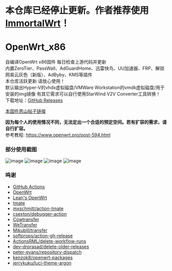 # 本仓库已经停止更新。作者推荐使用[ImmortalWrt](https://github.com/immortalwrt/immortalwrt)！

# OpenWrt_x86
自编译OpenWrt x86固件 每日检查上游代码并更新  
内置ZeroTier、PassWall、AdGuardHome、迅雷快鸟、UU加速器、FRP、解锁网易云灰色（新版）、AdByby、KMS等插件  
本仓库活跃更新 请放心使用！  
默认输出Hyper-V的vhdx虚拟磁盘/VMWare Workstation的vmdk虚拟磁盘/用于安装的img镜像 
有其它需求可以自行使用StarWind V2V Converter工具转换！  
下载地址：[GitHub Releases](https://github.com/jiajiaxd/openwrt_x86/releases)  

[本固件恩山帖子链接](https://www.right.com.cn/forum/thread-5430278-1-1.html)  

**因为每个人的使用情况不同，无法定出一个合适的预定空间。若有扩容的需求，请自行扩容。**  
参考教程: https://www.openwrt.pro/post-594.html  

### 部分使用截图
![image](https://user-images.githubusercontent.com/51043917/163696966-ccccb4cf-d0f8-4d6e-ad01-2585f3f69eaa.png)
![image](https://user-images.githubusercontent.com/51043917/209439539-eae56b07-9afb-4712-964a-c193b8244977.png)
![image](https://user-images.githubusercontent.com/51043917/209439555-1e1b92f4-8b1b-4cad-b4a7-5b8d98b50b76.png)
![image](https://user-images.githubusercontent.com/51043917/209439561-770bd7c8-cd82-4340-b46b-1b6582dd3a55.png)

### 鸣谢
- [GitHub Actions](https://github.com/features/actions)
- [OpenWrt](https://github.com/openwrt/openwrt)
- [Lean's OpenWrt](https://github.com/coolsnowwolf/lede)
- [tmate](https://github.com/tmate-io/tmate)
- [mxschmitt/action-tmate](https://github.com/mxschmitt/action-tmate)
- [csexton/debugger-action](https://github.com/csexton/debugger-action)
- [Cowtransfer](https://cowtransfer.com)
- [WeTransfer](https://wetransfer.com/)
- [Mikubill/transfer](https://github.com/Mikubill/transfer)
- [softprops/action-gh-release](https://github.com/softprops/action-gh-release)
- [ActionsRML/delete-workflow-runs](https://github.com/ActionsRML/delete-workflow-runs)
- [dev-drprasad/delete-older-releases](https://github.com/dev-drprasad/delete-older-releases)
- [peter-evans/repository-dispatch](https://github.com/peter-evans/repository-dispatch)
- [kenzok8/openwrt-packages](https://github.com/kenzok8/openwrt-packages)
- [jerrykuku/luci-theme-argon](https://github.com/jerrykuku/luci-theme-argon)
